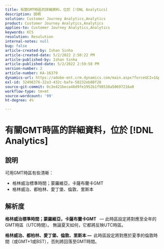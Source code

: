 ```yaml
---
title: 有關GMT時區的詳細資料，位於 [!DNL Analytics]
description: 說明
solution: Customer Journey Analytics,Analytics
product: Customer Journey Analytics,Analytics
applies-to: Customer Journey Analytics,Analytics
keywords: KCS
resolution: Resolution
internal-notes: null
bug: false
article-created-by: Ishan Sinha
article-created-date: 5/2/2022 2:50:22 PM
article-published-by: Ishan Sinha
article-published-date: 5/2/2022 2:59:58 PM
version-number: 2
article-number: KA-16379
dynamics-url: https://adobe-ent.crm.dynamics.com/main.aspx?forceUCI=1&pagetype=entityrecord&etn=knowledgearticle&id=06b43830-27ca-ec11-a7b5-6045bd00dca1
exl-id: 32496376-22a3-432c-bafe-50232eb88f20
source-git-commit: 0c3e421beca46d9fe1952b1f98538a50697216a0
workflow-type: tm+mt
source-wordcount: '99'
ht-degree: 4%

---
```


# 有關GMT時區的詳細資料，位於 [!DNL Analytics]

## 說明


可用GMT時區有些清晰：

- 格林威治標準時間；蒙羅維亞，卡薩布蘭卡GMT
- 格林威治、都柏林、愛丁堡、倫敦、里斯本



## 解析度


<b>格林威治標準時間；蒙羅維亞，卡薩布蘭卡GMT </b>  — 此時區設定將對應至全年的GMT時區（UTC時間）。 無論夏天如何，它都將反映UTC時區。

<b>格林威治、都柏林、愛丁堡、倫敦、里斯本 —  </b>此時區設定將對應於夏季的倫敦時間（或GMT+1或BST），否則將回落至GMT時間。
